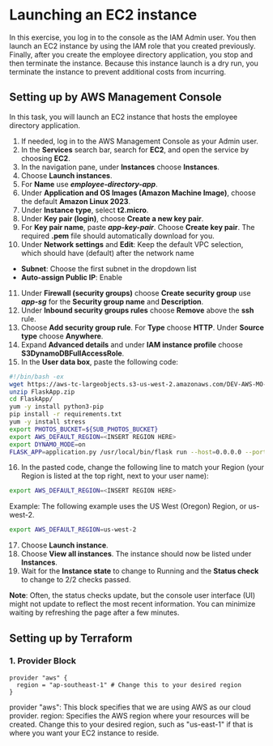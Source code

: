 # Launching an EC2 instance
In this exercise, you log in to the console as the IAM Admin user. You then launch an EC2 instance by using the IAM role that you created previously. Finally, after you create the employee directory application, you stop and then terminate the instance. Because this instance launch is a dry run, you terminate the instance to prevent additional costs from incurring.
## Setting up by AWS Management Console 
In this task, you will launch an EC2 instance that hosts the employee directory application.
1. If needed, log in to the AWS Management Console as your Admin user.
2. In the **Services** search bar, search for **EC2**, and open the service by choosing **EC2**.
3. In the navigation pane, under **Instances** choose **Instances**.
4. Choose **Launch instances**.
5. For **Name** use ***employee-directory-app***.
6. Under **Application and OS Images (Amazon Machine Image)**, choose the default **Amazon Linux 2023**.
7. Under **Instance type**, select **t2.micro**.
8. Under **Key pair (login)**, choose **Create a new key pair**.
9. For **Key pair name**, paste ***app-key-pair***. Choose **Create key pair**. The required **.pem** file should automatically download for you.
10. Under **Network settings** and **Edit**: Keep the default VPC selection, which should have (default) after the network name
  - **Subnet**: Choose the first subnet in the dropdown list
  - **Auto-assign Public IP**: Enable
11. Under **Firewall (security groups)** choose **Create security group** use ***app-sg*** for the **Security group name** and **Description**.
12. Under **Inbound security groups rules** choose **Remove** above the **ssh** rule.
13. Choose **Add security group rule**. For **Type** choose **HTTP**. Under **Source type** choose **Anywhere**.
14. Expand **Advanced details** and under **IAM instance profile** choose **S3DynamoDBFullAccessRole**.
15. In the **User data box**, paste the following code:
```bash
#!/bin/bash -ex
wget https://aws-tc-largeobjects.s3-us-west-2.amazonaws.com/DEV-AWS-MO-GCNv2/FlaskApp.zip
unzip FlaskApp.zip
cd FlaskApp/
yum -y install python3-pip
pip install -r requirements.txt
yum -y install stress
export PHOTOS_BUCKET=${SUB_PHOTOS_BUCKET}
export AWS_DEFAULT_REGION=<INSERT REGION HERE>
export DYNAMO_MODE=on
FLASK_APP=application.py /usr/local/bin/flask run --host=0.0.0.0 --port=80
```
16. In the pasted code, change the following line to match your Region (your Region is listed at the top right, next to your user name):
```bash
export AWS_DEFAULT_REGION=<INSERT REGION HERE>
```
Example:
The following example uses the US West (Oregon) Region, or us-west-2.
```bash
export AWS_DEFAULT_REGION=us-west-2
```
17. Choose **Launch instance**.
18. Choose **View all instances**.
The instance should now be listed under **Instances**.
19. Wait for the **Instance state** to change to Running and the **Status check** to change to 2/2 checks passed.

**Note**: Often, the status checks update, but the console user interface (UI) might not update to reflect the most recent information. You can minimize waiting by refreshing the page after a few minutes.
## Setting up by Terraform
### 1. Provider Block
```hcl
provider "aws" {
  region = "ap-southeast-1" # Change this to your desired region
}
```
provider "aws": This block specifies that we are using AWS as our cloud provider.
region: Specifies the AWS region where your resources will be created. Change this to your desired region, such as "us-east-1" if that is where you want your EC2 instance to reside.
